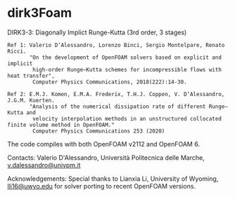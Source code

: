 # dirk3Foam
DIRK3-3: Diagonally Implict Runge-Kutta (3rd order, 3 stages)  

    Ref 1: Valerio D’Alessandro, Lorenzo Binci, Sergio Montelpare, Renato Ricci.
           "On the development of OpenFOAM solvers based on explicit and implicit 
            high-order Runge–Kutta schemes for incompressible flows with heat transfer",
            Computer Physics Communications, 2018(222):14-30.

    Ref 2: E.M.J. Komen, E.M.A. Frederix, T.H.J. Coppen, V. D’Alessandro, J.G.M. Kuerten.
           "Analysis of the numerical dissipation rate of different Runge–Kutta and
            velocity interpolation methods in an unstructured collocated finite volume method in OpenFOAM."
            Computer Physics Communications 253 (2020) 
     
   The code compiles with both OpenFOAM v2112 and OpenFOAM 6. 
  
  Contacts: Valerio D'Alessandro, Università Politecnica delle Marche, v.dalessandro@univpm.it
   
  Acknowledgements:
   Special thanks to Lianxia Li, University of Wyoming, lli16@uwyo.edu
   for solver porting to recent OpenFOAM versions.
